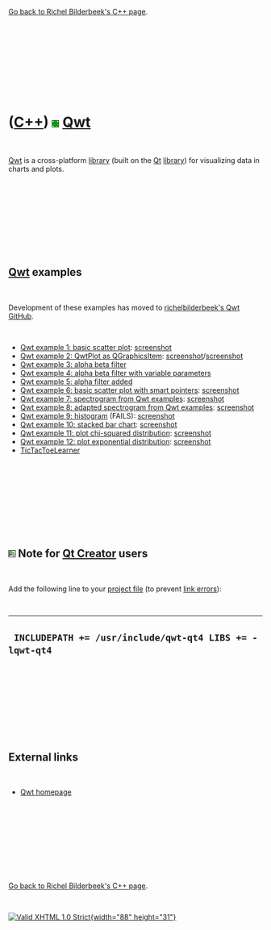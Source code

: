 

[Go back to Richel Bilderbeek's C++ page](Cpp.htm).

 

 

 

 

 

([C++](Cpp.htm)) ![Qwt](PicQwt.png) [Qwt](CppQwt.htm)
=====================================================

 

[Qwt](CppQwt.htm) is a cross-platform [library](CppLibrary.htm) (built
on the [Qt](CppQt.htm) [library](CppLibrary.htm)) for visualizing data
in charts and plots.

 

 

 

 

 

[Qwt](CppQwt.htm) examples
--------------------------

 

Development of these examples has moved to [richelbilderbeek's Qwt
GitHub](https://github.com/richelbilderbeek/Qwt).

 

-   [Qwt example 1: basic scatter plot](CppQwtExample1.htm):
    [screenshot](CppQwtExample1.png)
-   [Qwt example 2: QwtPlot as QGraphicsItem](CppQwtExample2.htm):
    [screenshot](CppQwtExample2Windows.png)/[screenshot](CppQwtExample2Lubuntu.png)
-   [Qwt example 3: alpha beta filter](CppQwtExample3.htm)
-   [Qwt example 4: alpha beta filter with variable
    parameters](CppQwtExample4.htm)
-   [Qwt example 5: alpha filter added](CppQwtExample5.htm)
-   [Qwt example 6: basic scatter plot with smart
    pointers](CppQwtExample6.htm): [screenshot](CppQwtExample6.png)
-   [Qwt example 7: spectrogram from Qwt examples](CppQwtExample7.htm):
    [screenshot](CppQwtExample7.png)
-   [Qwt example 8: adapted spectrogram from Qwt
    examples](CppQwtExample8.htm): [screenshot](CppQwtExample8.png)
-   [Qwt example 9: histogram](CppQwtExample9.htm) (FAILS):
    [screenshot](CppQwtExample9.png)
-   [Qwt example 10: stacked bar chart](CppQwtExample10.htm):
    [screenshot](CppQwtExample10.png)
-   [Qwt example 11: plot chi-squared
    distribution](CppQwtExample11.htm):
    [screenshot](CppQwtExample11.png)
-   [Qwt example 12: plot exponential
    distribution](CppQwtExample12.htm):
    [screenshot](CppQwtExample12.png)
-   [TicTacToeLearner](ToolTicTacToeLearner.htm)

 

 

 

 

 

![Qt Creator](PicQtCreator.png) Note for [Qt Creator](CppQtCreator.htm) users
-----------------------------------------------------------------------------

 

Add the following line to your [project file](CppQtProjectFile.htm) (to
prevent [link errors](CppLinkError.htm)):

 

  ----------------------------------------------------------
  ` INCLUDEPATH += /usr/include/qwt-qt4 LIBS += -lqwt-qt4`
  ----------------------------------------------------------

 

 

 

 

 

External links
--------------

 

-   [Qwt homepage](http://qwt.sourceforge.net)

 

 

 

 

 

[Go back to Richel Bilderbeek's C++ page](Cpp.htm).



 

[![Valid XHTML 1.0 Strict](valid-xhtml10.png){width="88"
height="31"}](http://validator.w3.org/check?uri=referer)
